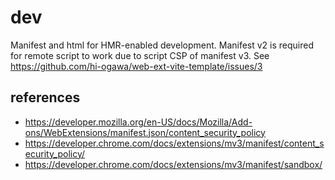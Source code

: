 # dev

Manifest and html for HMR-enabled development.
Manifest v2 is required for remote script to work due to script CSP of manifest v3.
See https://github.com/hi-ogawa/web-ext-vite-template/issues/3

## references

- https://developer.mozilla.org/en-US/docs/Mozilla/Add-ons/WebExtensions/manifest.json/content_security_policy
- https://developer.chrome.com/docs/extensions/mv3/manifest/content_security_policy/
- https://developer.chrome.com/docs/extensions/mv3/manifest/sandbox/
